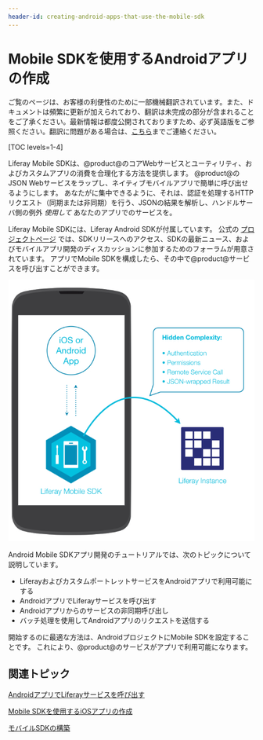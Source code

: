 ```yaml
---
header-id: creating-android-apps-that-use-the-mobile-sdk
---
```


# Mobile SDKを使用するAndroidアプリの作成

<p class="alert alert-info"><span class="wysiwyg-color-blue120">ご覧のページは、お客様の利便性のために一部機械翻訳されています。また、ドキュメントは頻繁に更新が加えられており、翻訳は未完成の部分が含まれることをご了承ください。最新情報は都度公開されておりますため、必ず英語版をご参照ください。翻訳に問題がある場合は、<a href="mailto:support-content-jp@liferay.com">こちら</a>までご連絡ください。</span></p>

[TOC levels=1-4]

Liferay Mobile SDKは、@product@のコアWebサービスとユーティリティ、およびカスタムアプリの消費を合理化する方法を提供します。 @product@のJSON Webサービスをラップし、ネイティブモバイルアプリで簡単に呼び出せるようにします。 あなたがに集中できるように、それは、認証を処理するHTTPリクエスト（同期または非同期）を行う、JSONの結果を解析し、ハンドルサーバ側の例外 *使用して* あなたのアプリでのサービスを。

Liferay Mobile SDKには、Liferay Android SDKが付属しています。 公式の [プロジェクトページ](https://www.liferay.com/community/liferay-projects/liferay-mobile-sdk/overview) では、SDKリリースへのアクセス、SDKの最新ニュース、およびモバイルアプリ開発のディスカッションに参加するためのフォーラムが用意されています。 アプリでMobile SDKを構成したら、その中で@product@サービスを呼び出すことができます。

![図1：LiferayのMobile SDKは、ネイティブアプリが@product@と通信できるようにします。](../../../../images/mobile-sdk-diagram.png)

Android Mobile SDKアプリ開発のチュートリアルでは、次のトピックについて説明しています。

  - LiferayおよびカスタムポートレットサービスをAndroidアプリで利用可能にする
  - AndroidアプリでLiferayサービスを呼び出す
  - Androidアプリからのサービスの非同期呼び出し
  - バッチ処理を使用してAndroidアプリのリクエストを送信する

開始するのに最適な方法は、AndroidプロジェクトにMobile SDKを設定することです。 これにより、@product@のサービスがアプリで利用可能になります。

## 関連トピック

[AndroidアプリでLiferayサービスを呼び出す](/docs/7-1/tutorials/-/knowledge_base/t/invoking-liferay-services-in-your-android-app)

[Mobile SDKを使用するiOSアプリの作成](/docs/7-1/tutorials/-/knowledge_base/t/creating-ios-apps-that-use-the-mobile-sdk)

[モバイルSDKの構築](/docs/7-1/tutorials/-/knowledge_base/t/building-mobile-sdks)
